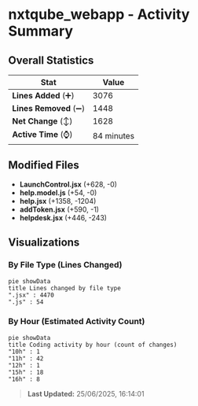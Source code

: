 # nxtqube_webapp - Activity Summary 

## Overall Statistics

| Stat                   | Value                                                             |
| ---------------------- | ----------------------------------------------------------------- |
| **Lines Added** (➕)   | 3076                                          |
| **Lines Removed** (➖) | 1448                                        |
| **Net Change** (↕)    | 1628                |
| **Active Time** (⌚)   | 84 minutes |


## Modified Files
- **LaunchControl.jsx** (+628, -0)
- **help.model.js** (+54, -0)
- **help.jsx** (+1358, -1204)
- **addToken.jsx** (+590, -1)
- **helpdesk.jsx** (+446, -243)

## Visualizations

### By File Type (Lines Changed)

```mermaid
pie showData
title Lines changed by file type
".jsx" : 4470
".js" : 54
```

### By Hour (Estimated Activity Count)

```mermaid
pie showData
title Coding activity by hour (count of changes)
"10h" : 1
"11h" : 42
"12h" : 1
"15h" : 18
"16h" : 8
```


> **Last Updated:** 25/06/2025, 16:14:01